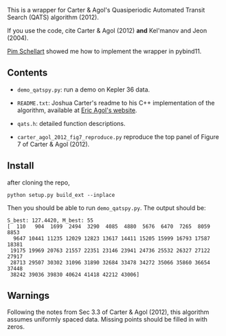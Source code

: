 This is a wrapper for Carter & Agol's Quasiperiodic Automated Transit Search
(QATS) algorithm (2012).

If you use the code, cite Carter & Agol (2012) **and** Kel'manov and Jeon
(2004).

[Pim Schellart](https://github.com/pschella) showed me how to implement the
wrapper in pybind11.

## Contents

  * `demo_qatspy.py`: run a demo on Kepler 36 data.

  * `README.txt`: Joshua Carter's readme to his C++ implementation of the
    algorithm, available at
  [Eric Agol's website](http://faculty.washington.edu/agol/QATS/).

  * `qats.h`: detailed function descriptions.

  * `carter_agol_2012_fig7_reproduce.py` reproduce the top panel of Figure 7 of
    Carter & Agol (2012).

## Install

after cloning the repo,
```
python setup.py build_ext --inplace
```

Then you should be able to run `demo_qatspy.py`. The output should be:
```
S_best: 127.4420, M_best: 55
[  110   904  1699  2494  3290  4085  4880  5676  6470  7265  8059  8853
  9647 10441 11235 12029 12823 13617 14411 15205 15999 16793 17587 18381
 19175 19969 20763 21557 22351 23146 23941 24736 25532 26327 27122 27917
 28713 29507 30302 31096 31890 32684 33478 34272 35066 35860 36654 37448
 38242 39036 39830 40624 41418 42212 43006]
```

## Warnings

Following the notes from Sec 3.3 of Carter & Agol (2012), this algorithm
assumes uniformly spaced data. Missing points should be filled in with zeros.
